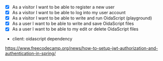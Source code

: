 - [X] As a visitor I want to be able to register a new user
- [X] As a visitor I want to be able to log into my user account
- [X] As a visitor I want to be able to write and run OidaScript (playground)
- [X] As a user I want to be able to write and save OidaScript files
- [X] As a user I want to be able to my edit or delete OidaScript files

- client: oidascript dependency

https://www.freecodecamp.org/news/how-to-setup-jwt-authorization-and-authentication-in-spring/
